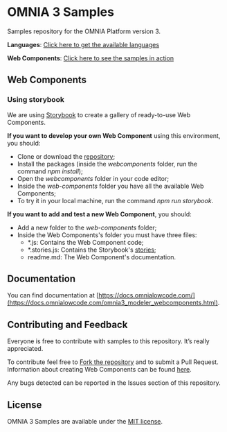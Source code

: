 # OMNIA 3 Samples
Samples repository for the OMNIA Platform version 3.

**Languages**: [Click here to get the available languages](https://github.com/OMNIALowCode/omnia3-samples/tree/master/languages)

**Web Components**: [Click here to see the samples in action](https://omnialowcode.github.io/omnia3-samples/webcomponents/docs)

## Web Components
### Using storybook
We are using [Storybook](https://storybook.js.org/docs/basics/introduction/) to create a gallery of ready-to-use Web Components.

**If you want to develop your own Web Component** using this environment, you should:
* Clone or download the [repository](https://github.com/OMNIALowCode/omnia3-samples);
* Install the packages (inside the _webcomponents_ folder, run the command _npm install_);
* Open the _webcomponents_ folder in your code editor;
* Inside the _web-components_ folder you have all the available Web Components;
* To try it in your local machine, run the command _npm run storybook_.

**If you want to add and test a new Web Component**, you should:
* Add a new folder to the _web-components_ folder;
* Inside the Web Components's folder you must have three files:
    * *.js: Contains the Web Component code;
    * *.stories.js: Contains the Storybook's [stories](https://storybook.js.org/docs/guides/guide-html/#step-4-write-your-stories);
    * readme.md: The Web Component's documentation.


## Documentation

You can find documentation at [https://docs.omnialowcode.com/](https://docs.omnialowcode.com/omnia3_modeler_webcomponents.html).

## Contributing and Feedback
Everyone is free to contribute with samples to this repository. It’s really appreciated.

To contribute feel free to [Fork the repository](https://help.github.com/en/articles/fork-a-repo) and to submit a Pull Request.
Information about creating Web Components can be found [here](https://github.com/OMNIALowCode/omnia3-samples#web-components).

Any bugs detected can be reported in the Issues section of this repository.


## License

OMNIA 3 Samples are available under the [MIT license](http://opensource.org/licenses/MIT).
